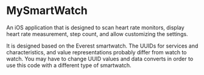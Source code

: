 # MySmartWatch

An iOS application that is designed to scan heart rate monitors, display heart rate measurement, step count, and allow customizing the settings. 

It is designed based on the Everest smartwatch. The UUIDs for services and characteristics, and value representations probably differ from watch to watch. You may have to change UUID values and data converts in order to use this code with a different type of smartwatch.
